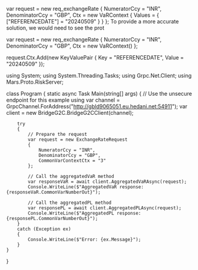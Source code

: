 var request = new req_exchangeRate
{
    NumeratorCcy = "INR",
    DenominatorCcy = "GBP",
    Ctx = new VaRContext
    {
        Values = { ["REFERENCEDATE"] = "20240509" }
    }
};
To provide a more accurate solution, we would need to see the prot


var request = new req_exchangeRate
{
    NumeratorCcy = "INR",
    DenominatorCcy = "GBP",
    Ctx = new VaRContext()
};

request.Ctx.Add(new KeyValuePair { Key = "REFERENCEDATE", Value = "20240509" });



using System;
using System.Threading.Tasks;
using Grpc.Net.Client;
using Mars.Proto.RiskServer;

class Program
{
    static async Task Main(string[] args)
    {
        // Use the unsecure endpoint for this example
        using var channel = GrpcChannel.ForAddress("http://gbld9065051.eu.hedani.net:54911");
        var client = new BridgeG2C.BridgeG2CClient(channel);

        try
        {
            // Prepare the request
            var request = new ExchangeRateRequest
            {
                NumeratorCcy = "INR",
                DenominatorCcy = "GBP",
                CommonVarContextCtx = "3"
            };

            // Call the aggregatedVaR method
            var responseVaR = await client.AggregatedVaRAsync(request);
            Console.WriteLine($"AggregatedVaR response: {responseVaR.CommonVarNumberOut}");

            // Call the aggregatedPL method
            var responsePL = await client.AggregatedPLAsync(request);
            Console.WriteLine($"AggregatedPL response: {responsePL.CommonVarNumberOut}");
        }
        catch (Exception ex)
        {
            Console.WriteLine($"Error: {ex.Message}");
        }
    }
}
